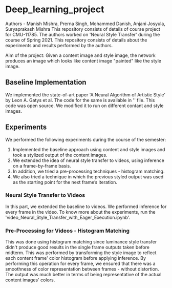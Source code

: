 # Deep_learning_project
Authors - Manish Mishra, Prerna Singh, Mohammed Danish, Anjani Josyula, Suryaprakash Mishra
This repository consists of details of course project for CMU-11785. The authors worked on 'Neural Style Transfer' during the course of Spring 2021. This repository consists of details about the experiments and results performed by the authors.

Aim of the project: Given a content image and style image, the network produces an image which looks like content image "painted" like the style image.


## Baseline Implementation
We implemented the state-of-art paper 'A Neural Algorithm of Artistic Style' by Leon A. Gatys et al. The code for the same is available in '' file.
This code was open source. We modified it to run on different contant and style images. 

## Experiments
We performed the following experiments during the course of the semester:
1) Implemented the baseline approach using content and style images and took a stylized output of the content images. 
2) We extended the idea of neural style transfer to videos, using inference on a frame-by-frame basis. 
3) In addition, we tried a pre-processing techniques - histogram matching.
4) We also tried a technique in which the previous styled output was used as the starting point for the next frame’s iteration. 

### Neural Style Transfer to Videos
In this part, we extended the baseline to videos. We performed inference for every frame in the video. To know more about the experiments, run the 'video_Neural_Style_Transfer_with_Eager_Execution.ipynb'.

### Pre-Processing for Videos - Histogram Matching
This was done using histogram matching since luminance style transfer didn't produce good results in the single frame outputs taken before midterm. This was performed by transforming the style image to reflect each content frame' color histogram before applying inference. By performing this operation for every frame, we ensured that there was a smoothness of color representation between frames - without distortion. The output was much better in terms of being representative of the actual content images' colors.
